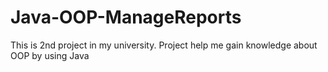 # Java-OOP-ManageReports
This is 2nd project in my university. Project help me gain knowledge about OOP by using Java
